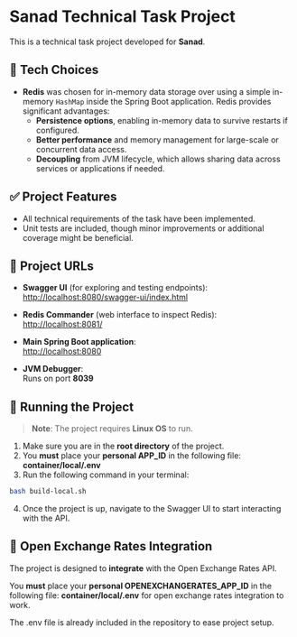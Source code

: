 # Sanad Technical Task Project

This is a technical task project developed for **Sanad**.

## 🧠 Tech Choices

- **Redis** was chosen for in-memory data storage over using a simple in-memory `HashMap` inside the Spring Boot application. Redis provides significant advantages:
    - **Persistence options**, enabling in-memory data to survive restarts if configured.
    - **Better performance** and memory management for large-scale or concurrent data access.
    - **Decoupling** from JVM lifecycle, which allows sharing data across services or applications if needed.

## ✅ Project Features

- All technical requirements of the task have been implemented.
- Unit tests are included, though minor improvements or additional coverage might be beneficial.

## 🔗 Project URLs

- **Swagger UI** (for exploring and testing endpoints):  
  [http://localhost:8080/swagger-ui/index.html](http://localhost:8080/swagger-ui/index.html)

- **Redis Commander** (web interface to inspect Redis):  
  [http://localhost:8081/](http://localhost:8081/)

- **Main Spring Boot application**:  
  [http://localhost:8080](http://localhost:8080)

- **JVM Debugger**:  
  Runs on port **8039**

## 🚀 Running the Project

> **Note**: The project requires **Linux OS** to run.

1. Make sure you are in the **root directory** of the project.
2. You **must** place your **personal APP_ID** in the following file:
   **container/local/.env**
3. Run the following command in your terminal:

```bash
bash build-local.sh
```

4. Once the project is up, navigate to the Swagger UI to start interacting with the API.

## 🔐 Open Exchange Rates Integration
The project is designed to **integrate** with the Open Exchange Rates API.

You **must** place your **personal OPENEXCHANGERATES_APP_ID** in the following file:
**container/local/.env** for open exchange rates integration to work.

The .env file is already included in the repository to ease project setup.